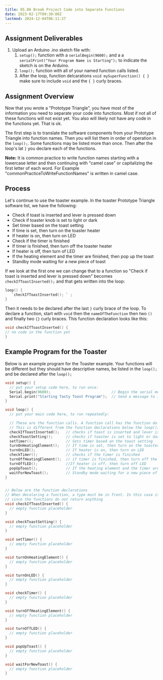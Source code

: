 ```yaml
---
title: 05.06 Break Project Code into Separate Functions
date: 2023-02-17T09:30:00Z
lastmod: 2024-12-04T06:11:27
---
```


## Assignment Deliverables

1. Upload an Arduino .ino sketch file with:
   1. `setup();` function with a `serialBegin(9600);` and a a `serialPrint("Your Program Name is Starting");` to indicate the sketch is on the Arduino.
   2. `loop();` function with all of your named function calls listed.
   3. After the loop, function delcarations `void mySuperFunction() { }` make sure to include `void` and the `{ }` curly braces.

## Assignment Overview

Now that you wrote a "Prototype Triangle", you have most of the information you need to separate your code into functions. Most if not all of these functions will not exist yet. You also will likely not have any code in the functions yet. That is ok.

The first step is to translate the software components from your Prototype Triangle into function names. Then you will list them in order of operation in the `loop();`. Some functions may be listed more than once. Then after the loop's lat `}` you declare each of the functions.

**Note:** It is common practice to write function names starting with a lowercase letter and then continuing with "camel case" or capitalizing the first letter of each word. For Example "commonPracticeToWriteFunctionNames" is written in camel case.

## Process

Let's continue to use the toaster example. In the toaster Prototype Triangle software list, we have the following:

- Check if toast is inserted and lever is pressed down
- Check if toaster knob is set to light or dark
- Set timer based on the toast setting
- If time is set, then turn on the toaster heater
- If heater is on, then turn on LED
- Check if the timer is finished
- If timer is finished, then turn off the toaster heater
- If heater is off, then turn of LED
- If the heating element and the timer are finished, then pop up the toast
- Standby mode waiting for a new piece of toast

If we look at the first one we can change that to a function so "Check if toast is inserted and lever is pressed down" becomes `checkIfToastInserted();` and that gets written into the loop:

```C
loop() {
   `checkIfToastInserted(); ` ;
}
```

Then it needs to be declared after the last `}` curly brace of the loop. To declare a function, start with `void` then the `nameOfTheFunction` then two `()` and finally two `{}` curly braces. This function declaration looks like this:

```C
void checkIfToastInserted() {
// no code in the function yet
}

```

## Example Program for the Toaster

Below is an example program for the Toaster example. Your functions will be different but they should have descriptive names, be listed in the `loop();` and be declared after the `loop();`

```C
void setup() {
  // put your setup code here, to run once:
  Serial.begin(9600);                            // Begin the serial monitor at speed 9600
  Serial.print("Starting Tasty Toast Program");  // Send a message to indicate the sketch started
}

void loop() {
  // put your main code here, to run repeatedly:

  // These are the function calls. A function call has the function do its task
  // This is different from the function declarations below the loop();
  checkIfToastInserted();   // checks if toast is inserted and lever is pressed down
  checkToastSetting();      // checks if toaster is set to light or dark
  setTimer();               // Sets timer based on the toast setting
  turnOnHeatingElement();   // If time is set, then turn on the toaster heater
  turnOnLED();              // If heater is on, then turn on LED
  checkTimer();             // checks if the timer is finished
  turnOffHeatingElement();  // if timer is finished, then turn off the toaster heater
  turnOffLED();             //If heater is off, then turn off LED
  popUpToast();             // If the heating element and the timer are finished, then pop up the toast
  waitForNewToast();        // Standby mode waiting for a new piece of toast
}


// Below are the function declarations
// When decalaring a function, a type must be in front. In this case it is void
// since the functions do not return anything
void checkIfToastInserted() {
  // empty function placeholder
}

void checkToastSetting() {
  // empty function placeholder
}

void setTimer() {
  // empty function placeholder
}

void turnOnHeatingElement() {
  // empty function placeholder
}

void turnOnLED() {
  // empty function placeholder
}

void checkTimer() {
  // empty function placeholder
}

void turnOffHeatingElement() {
  // empty function placeholder
}

void turnOffLED() {
  // empty function placeholder
}

void popUpToast() {
  // empty function placeholder
}

void waitForNewToast() {
  // empty function placeholder
}

```
